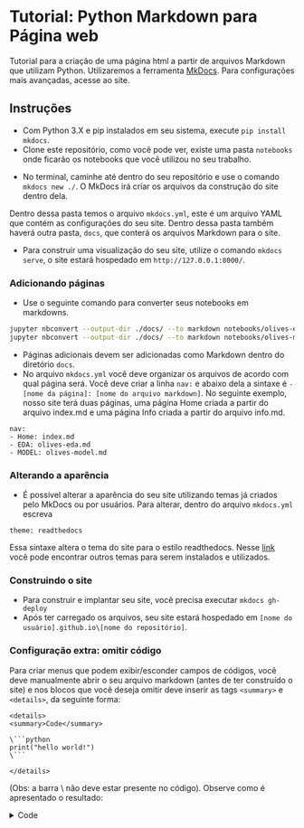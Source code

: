 # Tutorial: Python Markdown para Página web
Tutorial para a criação de uma página html a partir de arquivos Markdown que utilizam Python. Utilizaremos a ferramenta [MkDocs](https://www.mkdocs.org). Para configurações mais avançadas, acesse ao site.

## Instruções
- Com Python 3.X e pip instalados em seu sistema, execute
`pip install mkdocs`.
- Clone este repositório, como você pode ver, existe uma pasta `notebooks` onde ficarão os notebooks que você utilizou no seu trabalho.
<!-- - Crie um repositório no Github e clone em seu computador. -->
<!-- - Nas configurações do seu repositório, desça até o campo ```GitHub Pages```, em ```Source``` selecione ```master branch```. Sua página agora está hospedada em [nome do seu usuário].github.io/[nome do repositório]. -->
- No terminal, caminhe até dentro do seu repositório e use o comando `mkdocs new ./`. O MkDocs irá criar os arquivos da construção do site dentro dela.

Dentro dessa pasta temos o arquivo `mkdocs.yml`, este é um arquivo YAML que contém as configurações do seu site. Dentro dessa pasta também haverá outra pasta, `docs`, que conterá os arquivos Markdown para o site.
- Para construir uma visualização do seu site, utilize o comando `mkdocs serve`, o site estará hospedado em `http://127.0.0.1:8000/`.

### Adicionando páginas
- Use o seguinte comando para converter seus notebooks em markdowns.

```bash
jupyter nbconvert --output-dir ./docs/ --to markdown notebooks/olives-eda.ipynb
jupyter nbconvert --output-dir ./docs/ --to markdown notebooks/olives-mode.ipynb
```
- Páginas adicionais devem ser adicionadas como Markdown dentro do diretório `docs`. 
- No arquivo ```mkdocs.yml``` você deve organizar os arquivos de acordo com qual página será. Você deve criar a linha ```nav:``` e abaixo dela a sintaxe é ```- [nome da página]: [nome do arquivo markdown]```. No seguinte exemplo, nosso site terá duas páginas, uma página Home criada a partir do arquivo index.md e uma página Info criada a partir do arquivo info.md.

```
nav:
- Home: index.md
- EDA: olives-eda.md
- MODEL: olives-model.md
```
### Alterando a aparência
- É possível alterar a aparência do seu site utilizando temas já criados pelo MkDocs ou por usuários. Para alterar, dentro do arquivo ```mkdocs.yml``` escreva
```
theme: readthedocs
```

Essa sintaxe altera o tema do site para o estilo readthedocs. Nesse [link](https://github.com/mkdocs/mkdocs/wiki/MkDocs-Themes) você pode encontrar outros temas para serem instalados e utilizados.

### Construindo o site
- Para construir e implantar seu site, você precisa executar `mkdocs gh-deploy`
- Após ter carregado os arquivos, seu site estará hospedado em ```[nome do usuário].github.io\[nome do repositório]```.

### Configuração extra: omitir código

Para criar menus que podem exibir/esconder campos de códigos, você deve manualmente abrir o seu arquivo markdown (antes de ter construído o site) e nos blocos que você deseja omitir deve inserir as tags ```<summary>``` e ```<details>```, da seguinte forma:

```
<details>
<summary>Code</summary>

\```python
print("hello world!")
\```

</details>
```
(Obs: a barra \ não deve estar presente no código).
Observe como é apresentado o resultado:

<details>
<summary>Code</summary>

```python
print("hello world!")
```

</details>


